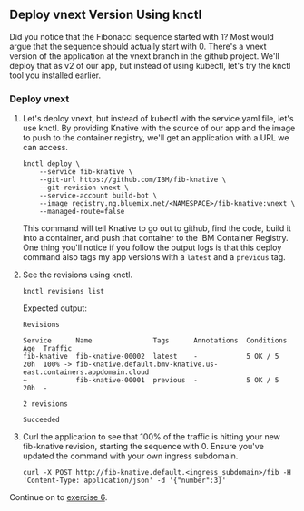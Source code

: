 ## Deploy vnext Version Using knctl

Did you notice that the Fibonacci sequence started with 1? Most would argue that the sequence should actually start with 0. There's a vnext version of the application at the vnext branch in the github project. We'll deploy that as v2 of our app, but instead of using kubectl, let's try the knctl tool you installed earlier.


### Deploy vnext
1. Let's deploy vnext, but instead of kubectl with the service.yaml file, let's use knctl. By providing Knative with the source of our app and the image to push to the container registry, we'll get an application with a URL we can access.

    ```
    knctl deploy \
        --service fib-knative \
        --git-url https://github.com/IBM/fib-knative \
        --git-revision vnext \
        --service-account build-bot \
        --image registry.ng.bluemix.net/<NAMESPACE>/fib-knative:vnext \
        --managed-route=false
    ```

	This command will tell Knative to go out to github, find the code, build it into a container, and push that container to the IBM Container Registry. One thing you'll notice if you follow the output logs is that this deploy command also tags my app versions with a `latest` and a `previous` tag.

2. See the revisions using knctl.

	```
	knctl revisions list
	```
	Expected output:
	
	```
    Revisions

    Service      Name               Tags      Annotations  Conditions  Age  Traffic  
    fib-knative  fib-knative-00002  latest    -            5 OK / 5    20h  100% -> fib-knative.default.bmv-knative.us-east.containers.appdomain.cloud  
    ~            fib-knative-00001  previous  -            5 OK / 5    20h  -

    2 revisions

    Succeeded
    ```

3. Curl the application to see that 100% of the traffic is hitting your new fib-knative revision, starting the sequence with 0. Ensure you've updated the command with your own ingress subdomain.

    ```
    curl -X POST http://fib-knative.default.<ingress_subdomain>/fib -H 'Content-Type: application/json' -d '{"number":3}'
    ```


Continue on to [exercise 6](../exercise-6/README.md).
